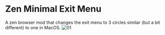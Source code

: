 # Zen Minimal Exit Menu
A zen browser mod that changes the exit menu to 3 circles similar (but a bit different) to one in MacOS.
![01](https://github.com/user-attachments/assets/9d85eef2-775d-44a8-89e7-d2b44a401e47)

